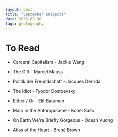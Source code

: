 ```yaml
---
layout: post
title: "September Snippits"
date: 2023-09-30
tags: photography
---
```


# To Read

* Carceral Capitalism - Jackie Wang

* The Gift - Marcel Mauss

* Politik der Freundschaft - Jacques Derrida

* The Idiot - Fyodor Dostoevsky

* Either / Or - Elif Batuman

* Marx in the Anthropocene - Kohei Saito

* On Earth We're Briefly Gorgeous - Ocean Vuong

* Atlas of the Heart - Brené Brown